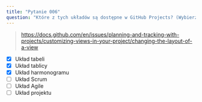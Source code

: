 ```yaml
---
title: "Pytanie 006"
question: "Które z tych układów są dostępne w GitHub Projects? (Wybierz trzy.)"
---
```



> https://docs.github.com/en/issues/planning-and-tracking-with-projects/customizing-views-in-your-project/changing-the-layout-of-a-view
- [x] Układ tabeli  
- [x] Układ tablicy  
- [x] Układ harmonogramu  
- [ ] Układ Scrum  
- [ ] Układ Agile  
- [ ] Układ projektu  
